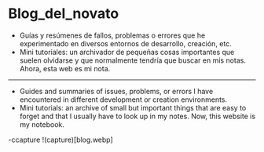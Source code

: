 # Blog_del_novato

- Guías y resúmenes de fallos, problemas o errores que he experimentado en diversos entornos de desarrollo, creación, etc.
- Mini tutoriales: un archivador de pequeñas cosas importantes que suelen olvidarse y que normalmente tendría que buscar en mis notas. Ahora, esta web es mi nota.

---

- Guides and summaries of issues, problems, or errors I have encountered in different development or creation environments.
- Mini tutorials: an archive of small but important things that are easy to forget and that I usually have to look up in my notes. Now, this website is my notebook.


-ccapture
!(capture)[blog.webp]
